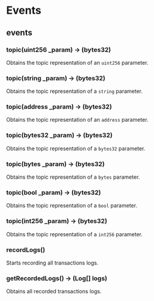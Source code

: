 # Events

## events

### **topic(uint256 _param) &rarr; (bytes32)**

Obtains the topic representation of an `uint256` parameter.

### **topic(string _param) &rarr; (bytes32)**

Obtains the topic representation of a `string` parameter.

### **topic(address _param) &rarr; (bytes32)**

Obtains the topic representation of an `address` parameter.

### **topic(bytes32 _param) &rarr; (bytes32)**

Obtains the topic representation of a `bytes32` parameter.

### **topic(bytes _param) &rarr; (bytes32)**

Obtains the topic representation of a `bytes` parameter.

### **topic(bool _param) &rarr; (bytes32)**

Obtains the topic representation of a `bool` parameter.

### **topic(int256 _param) &rarr; (bytes32)**

Obtains the topic representation of a `int256` parameter.

### **recordLogs()**

Starts recording all transactions logs.

### **getRecordedLogs() &rarr; (Log[] logs)**

Obtains all recorded transactions logs.

